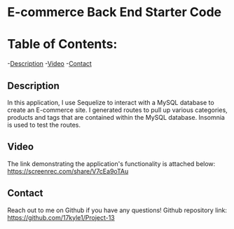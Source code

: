 # E-commerce Back End Starter Code



# Table of Contents: 
-[Description](#Description)
-[Video](#Video)
-[Contact](#Contact)

## Description
In this application, I use Sequelize to interact with a  MySQL database to create an E-commerce site. I generated routes to pull up various categories, products and tags that are contained within the MySQL database. Insomnia is used to test the routes. 

## Video
The link demonstrating the application's functionality is attached below:
https://screenrec.com/share/V7cEa9oTAu


## Contact
Reach out to me on Github if you have any questions!
Github repository link: 
https://github.com/17kyle1/Project-13
